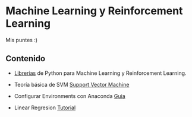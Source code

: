 # Machine Learning y Reinforcement Learning

Mis puntes :)


## Contenido

* [Librerias](Python_Libraries_ML_RL.md) de Python para Machine Learning y Reinforcement Learning.

* Teoría básica de SVM [Support Vector Machine](Support_Vector_Machine.md)

* Configurar Environments con Anaconda [Guia](TensorFlow_Environments_Anaconda.md)

* Linear Regresion [Tutorial](Linear_Regresion.md)

